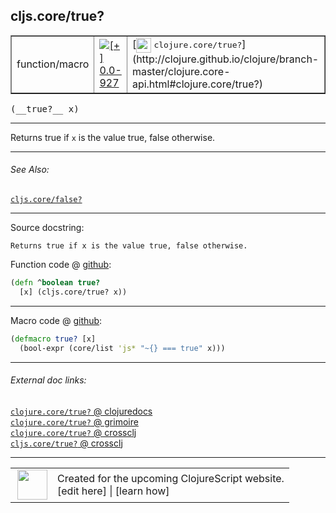 ## cljs.core/true?



 <table border="1">
<tr>
<td>function/macro</td>
<td><a href="https://github.com/cljsinfo/cljs-api-docs/tree/0.0-927"><img valign="middle" alt="[+] 0.0-927" title="Added in 0.0-927" src="https://img.shields.io/badge/+-0.0--927-lightgrey.svg"></a> </td>
<td>
[<img height="24px" valign="middle" src="http://i.imgur.com/1GjPKvB.png"> <samp>clojure.core/true?</samp>](http://clojure.github.io/clojure/branch-master/clojure.core-api.html#clojure.core/true?)
</td>
</tr>
</table>


 <samp>
(__true?__ x)<br>
</samp>

---

Returns true if `x` is the value true, false otherwise.



---


###### See Also:

[`cljs.core/false?`](../cljs.core/falseQMARK.md)<br>

---


Source docstring:

```
Returns true if x is the value true, false otherwise.
```


Function code @ [github](https://github.com/clojure/clojurescript/blob/r3169/src/cljs/cljs/core.cljs#L1836-L1838):

```clj
(defn ^boolean true?
  [x] (cljs.core/true? x))
```

<!--
Repo - tag - source tree - lines:

 <pre>
clojurescript @ r3169
└── src
    └── cljs
        └── cljs
            └── <ins>[core.cljs:1836-1838](https://github.com/clojure/clojurescript/blob/r3169/src/cljs/cljs/core.cljs#L1836-L1838)</ins>
</pre>

-->

---

Macro code @ [github](https://github.com/clojure/clojurescript/blob/r3169/src/clj/cljs/core.clj#L314-L315):

```clj
(defmacro true? [x]
  (bool-expr (core/list 'js* "~{} === true" x)))
```

<!--
Repo - tag - source tree - lines:

 <pre>
clojurescript @ r3169
└── src
    └── clj
        └── cljs
            └── <ins>[core.clj:314-315](https://github.com/clojure/clojurescript/blob/r3169/src/clj/cljs/core.clj#L314-L315)</ins>
</pre>
-->

---


###### External doc links:

[`clojure.core/true?` @ clojuredocs](http://clojuredocs.org/clojure.core/true_q)<br>
[`clojure.core/true?` @ grimoire](http://conj.io/store/v1/org.clojure/clojure/1.7.0-beta3/clj/clojure.core/true%3F/)<br>
[`clojure.core/true?` @ crossclj](http://crossclj.info/fun/clojure.core/true%3F.html)<br>
[`cljs.core/true?` @ crossclj](http://crossclj.info/fun/cljs.core.cljs/true%3F.html)<br>

---

 <table>
<tr><td>
<img valign="middle" align="right" width="48px" src="http://i.imgur.com/Hi20huC.png">
</td><td>
Created for the upcoming ClojureScript website.<br>
[edit here] | [learn how]
</td></tr></table>

[edit here]:https://github.com/cljsinfo/cljs-api-docs/blob/master/cljsdoc/cljs.core/trueQMARK.cljsdoc
[learn how]:https://github.com/cljsinfo/cljs-api-docs/wiki/cljsdoc-files

<!--

This information was too distracting to show to readers, but I'll leave it
commented here since it is helpful to:

- pretty-print the data used to generate this document
- and show how to retrieve that data



The API data for this symbol:

```clj
{:description "Returns true if `x` is the value true, false otherwise.",
 :return-type boolean,
 :ns "cljs.core",
 :name "true?",
 :signature ["[x]"],
 :history [["+" "0.0-927"]],
 :type "function/macro",
 :related ["cljs.core/false?"],
 :full-name-encode "cljs.core/trueQMARK",
 :source {:code "(defn ^boolean true?\n  [x] (cljs.core/true? x))",
          :title "Function code",
          :repo "clojurescript",
          :tag "r3169",
          :filename "src/cljs/cljs/core.cljs",
          :lines [1836 1838]},
 :extra-sources [{:code "(defmacro true? [x]\n  (bool-expr (core/list 'js* \"~{} === true\" x)))",
                  :title "Macro code",
                  :repo "clojurescript",
                  :tag "r3169",
                  :filename "src/clj/cljs/core.clj",
                  :lines [314 315]}],
 :full-name "cljs.core/true?",
 :clj-symbol "clojure.core/true?",
 :docstring "Returns true if x is the value true, false otherwise."}

```

Retrieve the API data for this symbol:

```clj
;; from Clojure REPL
(require '[clojure.edn :as edn])
(-> (slurp "https://raw.githubusercontent.com/cljsinfo/cljs-api-docs/catalog/cljs-api.edn")
    (edn/read-string)
    (get-in [:symbols "cljs.core/true?"]))
```

-->
